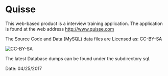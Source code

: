 # Quisse 

This web-based product is a interview training application. The application
is found at the web address http://www.quisse.com

The Source Code and Data (MySQL) data files are Licensed as: CC-BY-SA

![CC-BY-SA](https://github.com/andrewferlitsch/quisse/release/cc-by-sa.png)

The latest Database dumps can be found under the subdirectory sql.

Date: 04/25/2017
